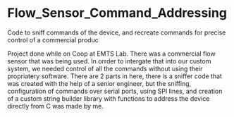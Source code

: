 # Flow_Sensor_Command_Addressing
Code to sniff commands of the device, and recreate commands for precise control of a commercial produc

Project done while on Coop at EMTS Lab.
There was a commercial flow sensor that was being used. In orrder to intergate that into our custom system, we needed control of all the commands without using their propriatery software.
There are 2 parts in here, there is a sniffer code that was created with the help of a senior engineer, but the sniffing, configuration of commands over serial ports, using SPI lines, and creation of a custom string  builder library with functions to address the device directly from C was made by me.
